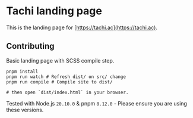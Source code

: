 # Tachi landing page

This is the landing page for [https://tachi.ac](https://tachi.ac).

## Contributing

Basic landing page with SCSS compile step. 

```shell
pnpm install
pnpm run watch # Refresh dist/ on src/ change
pnpm run compile # Compile site to dist/

# then open `dist/index.html` in your browser.
```

Tested with Node.js `20.10.0` & pnpm `8.12.0` - Please ensure you are using these versions.

